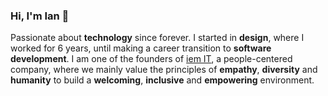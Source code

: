 <h3>Hi, I'm Ian 👋</h3>

<p>
  Passionate about <strong>technology</strong> since forever. I started in <strong>design</strong>, where I worked for 6 years, until making a career transition to <strong>software development</strong>. I am one of the founders of <a href="https://iemit.com.br">iem IT</a>, a people-centered company, where we mainly value the principles of <strong>empathy</strong>, <strong>diversity</strong> and <strong>humanity</strong> to build a <strong>welcoming</strong>, <strong>inclusive</strong> and <strong>empowering</strong> environment.
</p>
